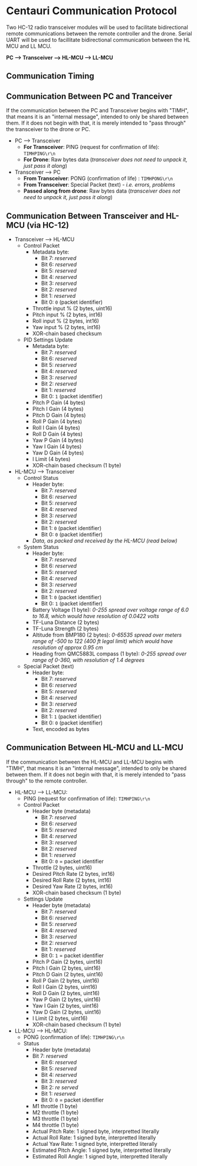 # Centauri Communication Protocol
Two HC-12 radio transceiver modules will be used to facilitate bidirectional remote communications between the remote controller and the drone. Serial UART will be used to facillitate bidirectional communication between the HL MCU and LL MCU.

**PC --> Transceiver --> HL-MCU --> LL-MCU**

## Communication Timing

## Communication Between PC and Tranceiver
If the communication between the PC and Transceiver begins with "TIMH", that means it is an "internal message", intended to only be shared between them. If it does not begin with that, it is merely intended to "pass through" the transceiver to the drone or PC.

- PC --> Transceiver
    - **For Transceiver**: PING (request for confirmation of life): `TIMHPING\r\n`
    - **For Drone**: Raw bytes data (*transceiver does not need to unpack it, just pass it along*)
- Transceiver --> PC
    - **From Transceiver**: PONG (confirmation of life) : `TIMHPONG\r\n`
    - **From Transceiver**: Special Packet (text) - *i.e. errors, problems*
    - **Passed along from drone**: Raw bytes data (*transceiver does not need to unpack it, just pass it along*)

## Communication Between Transceiver and HL-MCU (via HC-12)
- Transceiver --> HL-MCU
    - Control Packet
        - Metadata byte:
            - Bit 7: *reserved*
            - Bit 6: *reserved*
            - Bit 5: *reserved*
            - Bit 4: *reserved*
            - Bit 3: *reserved*
            - Bit 2: *reserved*
            - Bit 1: *reserved*
            - Bit 0: `0` (packet identifier)
        - Throttle input % (2 bytes, uint16)
        - Pitch input % (2 bytes, int16)
        - Roll input % (2 bytes, int16)
        - Yaw input % (2 bytes, int16)
        - XOR-chain based checksum
    - PID Settings Update
        - Metadata byte:
            - Bit 7: *reserved*
            - Bit 6: *reserved*
            - Bit 5: *reserved*
            - Bit 4: *reserved*
            - Bit 3: *reserved*
            - Bit 2: *reserved*
            - Bit 1: *reserved*
            - Bit 0: `1` (packet identifier)
        - Pitch P Gain (4 bytes)
        - Pitch I Gain (4 bytes)
        - Pitch D Gain (4 bytes)
        - Roll P Gain (4 bytes)
        - Roll I Gain (4 bytes)
        - Roll D Gain (4 bytes)
        - Yaw P Gain (4 bytes)
        - Yaw I Gain (4 bytes)
        - Yaw D Gain (4 bytes)
        - I Limit (4 bytes)
        - XOR-chain based checksum (1 byte)
- HL-MCU --> Transceiver
    - Control Status
        - Header byte:
            - Bit 7: *reserved*
            - Bit 6: *reserved*
            - Bit 5: *reserved*
            - Bit 4: *reserved*
            - Bit 3: *reserved*
            - Bit 2: *reserved*
            - Bit 1: `0` (packet identifier)
            - Bit 0: `0` (packet identifier)
        - *Data, as packed and received by the HL-MCU (read below)*
    - System Status
        - Header byte: 
            - Bit 7: *reserved*
            - Bit 6: *reserved*
            - Bit 5: *reserved*
            - Bit 4: *reserved*
            - Bit 3: *reserved*
            - Bit 2: *reserved*
            - Bit 1: `0` (packet identifier)
            - Bit 0: `1` (packet identifier)
        - Battery Voltage (1 byte): *0-255 spread over voltage range of 6.0 to 16.8, which would have resolution of 0.0422 volts*
        - TF-Luna Distance (2 bytes)
        - TF-Luna Strength (2 bytes)
        - Altitude from BMP180 (2 bytes): *0-65535 spread over meters range of -500 to 122 (400 ft legal limit) which would have resolution of approx 0.95 cm*
        - Heading from QMC5883L compass (1 byte): *0-255 spread over range of 0-360, with resolution of 1.4 degrees*
    - Special Packet (text)
        - Header byte:
            - Bit 7: *reserved*
            - Bit 6: *reserved*
            - Bit 5: *reserved*
            - Bit 4: *reserved*
            - Bit 3: *reserved*
            - Bit 2: *reserved*
            - Bit 1: `1` (packet identifier)
            - Bit 0: `0` (packet identifier)
        - Text, encoded as bytes
    
## Communication Between HL-MCU and LL-MCU
If the communication between the HL-MCU and LL-MCU begins with "TIMH", that means it is an "internal message", intended to only be shared between them. If it does not begin with that, it is merely intended to "pass through" to the remote controller.
- HL-MCU --> LL-MCU:
    - PING (request for confirmation of life): `TIMHPING\r\n`
    - Control Packet
        - Header byte (metadata)
            - Bit 7: *reserved*
            - Bit 6: *reserved*
            - Bit 5: *reserved*
            - Bit 4: *reserved*
            - Bit 3: *reserved*
            - Bit 2: *reserved*
            - Bit 1: *reserved*
            - Bit 0: `0` = packet identifier
        - Throttle (2 bytes, uint16)
        - Desired Pitch Rate (2 bytes, int16)
        - Desired Roll Rate (2 bytes, int16)
        - Desired Yaw Rate (2 bytes, int16)
        - XOR-chain based checksum (1 byte)
    - Settings Update
        - Header byte (metadata)
            - Bit 7: *reserved*
            - Bit 6: *reserved*
            - Bit 5: *reserved*
            - Bit 4: *reserved*
            - Bit 3: *reserved*
            - Bit 2: *reserved*
            - Bit 1: *reserved*
            - Bit 0: `1` = packet identifier
        - Pitch P Gain (2 bytes, uint16)
        - Pitch I Gain (2 bytes, uint16)
        - Pitch D Gain (2 bytes, uint16)
        - Roll P Gain (2 bytes, uint16)
        - Roll I Gain (2 bytes, uint16)
        - Roll D Gain (2 bytes, uint16)
        - Yaw P Gain (2 bytes, uint16)
        - Yaw I Gain (2 bytes, uint16)
        - Yaw D Gain (2 bytes, uint16)
        - I Limit (2 bytes, uint16)
        - XOR-chain based checksum (1 byte)
- LL-MCU --> HL-MCU:
    - PONG (confirmation of life): `TIMHPING\r\n`
    - Status
        - Header byte (metadata)
        - Bit 7: *reserved*
            - Bit 6: *reserved*
            - Bit 5: *reserved*
            - Bit 4: *reserved*
            - Bit 3: *reserved*
            - Bit 2: *re served*
            - Bit 1: *reserved*
            - Bit 0: `0` = packet identifier
        - M1 throttle (1 byte)
        - M2 throttle (1 byte)
        - M3 throttle (1 byte)
        - M4 throttle (1 byte)
        - Actual Pitch Rate: 1 signed byte, interpretted literally
        - Actual Roll Rate: 1 signed byte, interpretted literally
        - Actual Yaw Rate: 1 signed byte, interpretted literally
        - Estimated Pitch Angle: 1 signed byte, interpretted literally
        - Estimated Roll Angle: 1 signed byte, interpretted literally